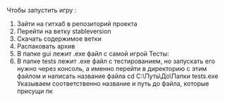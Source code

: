 Чтобы запустить игру :
1) Зайти на гитхаб в репозиторий проекта
2) Перейти на ветку stableversion
3) Скачать содержимое ветки
4) Распаковать архив
5) В папке gui лежит .exe файл с самой игрой
   Тесты:
1) В папке tests лежит .exe файл с тестированием, но запускать его нужно через консоль, а именно перейти в директорию с этим файлом и написать название файла 
cd C:\Путь\До\Папки
tests.exe
Указываем соответственно название и путь до файла, которые присущи пк
